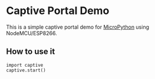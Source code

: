 # Captive Portal Demo
This is a simple captive portal demo for [MicroPython](http://micropython.org) using NodeMCU/ESP8266.

## How to use it 

```
import captive
captive.start()
```